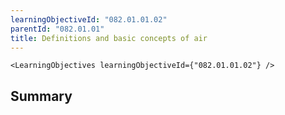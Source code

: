 ```yaml
---
learningObjectiveId: "082.01.01.02"
parentId: "082.01.01"
title: Definitions and basic concepts of air
---
```


```tsx eval
<LearningObjectives learningObjectiveId={"082.01.01.02"} />
```

## Summary
